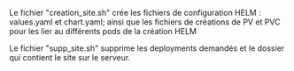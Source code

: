 Le fichier "creation_site.sh" crée les fichiers de configuration HELM : values.yaml et chart.yaml; ainsi que les fichiers de créations de PV et PVC pour les lier au différents pods de la création HELM

Le fichier "supp_site.sh" supprime les deployments demandés et le dossier qui contient le site sur le serveur.